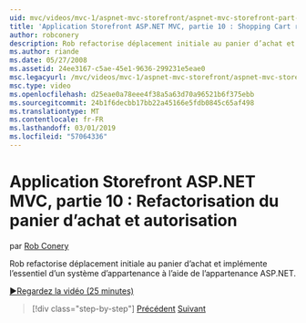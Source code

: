 ```yaml
---
uid: mvc/videos/mvc-1/aspnet-mvc-storefront/aspnet-mvc-storefront-part-10-shopping-cart-refactor-and-authorization
title: 'Application Storefront ASP.NET MVC, partie 10 : Shopping Cart refactoriser et autorisation | Microsoft Docs'
author: robconery
description: Rob refactorise déplacement initiale au panier d’achat et implémente l’essentiel d’un système d’appartenance à l’aide de l’appartenance ASP.NET.
ms.author: riande
ms.date: 05/27/2008
ms.assetid: 24ee3167-c5ae-45e1-9636-299231e5eae0
msc.legacyurl: /mvc/videos/mvc-1/aspnet-mvc-storefront/aspnet-mvc-storefront-part-10-shopping-cart-refactor-and-authorization
msc.type: video
ms.openlocfilehash: d25eae0a78eee4f38a5a63d70a96521b6f375ebb
ms.sourcegitcommit: 24b1f6decbb17bb22a45166e5fdb0845c65af498
ms.translationtype: MT
ms.contentlocale: fr-FR
ms.lasthandoff: 03/01/2019
ms.locfileid: "57064336"
---
```

<a name="aspnet-mvc-storefront-part-10-shopping-cart-refactor-and-authorization"></a>Application Storefront ASP.NET MVC, partie 10 : Refactorisation du panier d’achat et autorisation
====================
par [Rob Conery](https://github.com/robconery)

Rob refactorise déplacement initiale au panier d’achat et implémente l’essentiel d’un système d’appartenance à l’aide de l’appartenance ASP.NET.

[&#9654;Regardez la vidéo (25 minutes)](https://channel9.msdn.com/Blogs/ASP-NET-Site-Videos/aspnet-mvc-storefront-part-10-shopping-cart-refactor-and-authorization)

> [!div class="step-by-step"]
> [Précédent](aspnet-mvc-storefront-part-9-the-shopping-cart.md)
> [Suivant](aspnet-mvc-storefront-part-11-hooking-up-the-shopping-cart-and-using-components.md)
